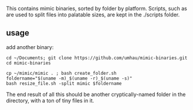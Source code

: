 This contains mimic binaries, sorted by folder by platform.  Scripts, such as 
are used to split files into palatable sizes, are kept in the ./scripts folder.

usage
-----

add another binary:

    cd ~/Documents; git clone https://github.com/umhau/mimic-binaries.git
    cd mimic-binaries

    cp ~/mimic/mimic . ; bash create_folder.sh
    foldername="$(uname -m)_$(uname -r)_$(uname -s)"
    bash resize_file.sh -split mimic $foldername

The end result of all this should be another cryptically-named folder in the 
directory, with a ton of tiny files in it.

